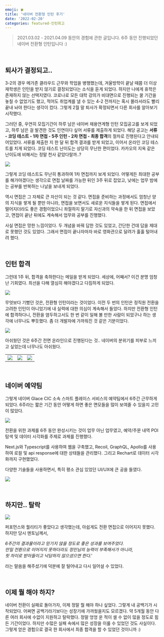 ```yaml
---
emoji: 🍀
title: '네이버 전환형 인턴 후기'
date: '2022-02-20'
categories: featured-인턴회고
---
```


> 2021.03.02 - 2021.04.09 동안의 경험에 관한 글입니다.
> 6주 동안 진행되었던 네이버 전환형 인턴입니다 :) 

&nbsp;

## 퇴사가 결정되고..
 
3-2의 경우 메가존 클라우드 근무와 학업을 병행했는데, 겨울방학이 끝날 때쯤 더 이상 재학생은 인턴을 받지 않기로 결정되었다는 소식을 듣게 되었다. 하지만 나에게 휴학은 존재하지 않는 선택지였다. 코로나로 모든 대학 강의가 비대면으로 진행되는 꿀 기간을 놓칠 수 없었기도 했고, 적어도 취업계를 낼 수 있는 4-2 전까지는 혹시 몰라서라도 빨리 끝내 놔야 한다는 생각이 컸다. 그렇게 2월 말 퇴사가 확정되면서 다른 회사를 알아보기 시작했다.

그러던 중, 우연히 모집기간이 하루 남은 네이버 채용연계형 인턴 모집공고를 보게 되었고, 하루 남은 걸 발견한 것도 인연이다 싶어 서류를 제출하게 되었다. 해당 공고는 **서류 - 코딩 테스트 - 1차 면접 - 5주 인턴 - 2차 면접 - 최종 합격**의 절차로 진행된다고 안내되어있었다. 서류를 제출한 지 한 달 뒤 합격 결과를 받게 되었고, 이어서 온라인 코딩 테스트를 치게 되었다. 코딩 테스트 난이도는 상당히 무난한 편이었다. 카카오의 지옥 같은 난이도에 비해서는 정말 천사 같았다랄까..?

![](3-0.png)

그렇게 코딩 테스트도 무난히 통과하여 1차 면접까지 보게 되었다. 어떻게든 최대한 공부를 해가야겠다는 생각으로 면접 날짜를 가능한 뒤인 3주 뒤로 잡았고, 낮에는 업무 밤에는 공부를 반복하는 나날을 보내게 되었다.

역시 면접은 그 자체로 큰 자산이 되는 것 같다. 면접을 준비하는 과정에서도 엄청난 양의 지식을 쌓게 될 뿐만 아니라, 면접을 보면서도 새로운 지식들을 쌓게 된다. 면접에서 떨어지더라도 좋은 경험이었으니 좌절하지 말기로 자신과의 약속을 한 뒤 면접을 보았고, 면접이 끝난 뒤에도 계속해서 업무와 공부를 진행했다.

사실 면접은 망한 느낌이었다. 두 개념을 바꿔 답한 것도 있었고, 간단한 건데 답을 제대로 못했던 것도 있었다. 그래서 면접이 끝나자마자 바로 영화관으로 달려가 훌훌 털어내려 했다.

&nbsp;

## 인턴 합격
 
그런데 1주 뒤, 합격을 축하한다는 메일을 받게 되었다. 세상에, 어째서? 이건 분명 엄청난 기회였다. 최선을 다해 열심히 해야겠다고 다짐하게 되었다.

![](3-1.png)

무엇보다 기뻤던 것은, 전환형 인턴이라는 것이었다. 이전 두 번의 인턴은 정직원 전환을 고려한 인턴이 아니었기에 내 실력에 대한 의심이 계속해서 들었다. 하지만 전환형 인턴에 합격하다니, 전환을 염두하고서도 한 번 같이 일해 볼 만한 사람이 되었구나 하는 생각에 너무나도 뿌듯했다. 좀 더 개발자에 가까워진 것 같은 기분이었다.

![](3-5.png)

아쉬웠던 것은 6주간 전면 온라인으로 진행된다는 것.. 네이버의 분위기를 피부로 느끼고 싶었는데 너무나도 아쉬웠다.

| | | |
| - | - | - |
| ![](3-2.png) | ![](3-3.png) | ![](3-4.png) |

&nbsp;

## 네이버 예약팀

그렇게 네이버 Glace CIC 소속 스마트 플레이스 서비스의 예약팀에서 6주간 근무하게 되었다. 6주라는 짧은 기간 동안 어떻게 하면 좋은 면모들을 많이 보여줄 수 있을지 고민이 많았다.

![](3-6.png)

전환을 위한 과제를 6주 동안 완성시키는 것이 업무 아닌 업무였고, 예약/주문 내역 POI 탐색 및 데이터 시각화를 주제로 과제를 진행했다.

Next.js와 Typescript를 사용하여 웹을 구축했고, Recoil, GraphQL, Apollo를 사용하여 로컬 및 api response에 대한 상태들을 관리했다. 그리고 Rechart로 데이터 시각화까지 구현했었다.

다양한 기술들을 사용하면서, 특히 평소 관심 있었던 UI/UX에 큰 공을 들였다.

![](3-7.png)

&nbsp;

## 하지만.. 탈락

![](3-8.png)

퍼포먼스와 퀄리티가 좋았다고 생각했는데, 아쉽게도 전환 면접으로 이어지지 못했다.  
하지만 당시 멘토님께서,

_6주간의 결과물이라고 믿기지 않을 정도로 좋은 성과를 보여주었다._  
_만일 전환으로 이어지지 못하더라도 정민님의 능력이 부족해서가 아니라,_  
_핏 차이로 받아들이고 낙담하지 않으셨으면 한다.'_

라는 말씀을 해주셨기에 덕분에 잘 털어내고 다시 일어설 수 있었다.

&nbsp;

## 이제 뭘 해야 하지?

네이버 전환이 실패로 돌아가자, 이제 정말 뭘 해야 하나 싶었다. 그렇게 내 공백기가 시작되었다. 어쩌면 공백기라기보다는 성장기에 가까웠을지도 모르겠다. 약 5개월 동안 다른 여러 회사에 수없이 지원하고 탈락했다. 정말 엉엉 운 적이 셀 수 없이 많을 정도로 힘든 기간이었다. 하지만 수많은 실패 속에서 많은 성장을 이룰 수 있었던 것도 사실이다. 그렇게 얻은 경험으로 결국 한 회사에서 최종 합격을 할 수 있었던 것이니까 :)

```toc
```